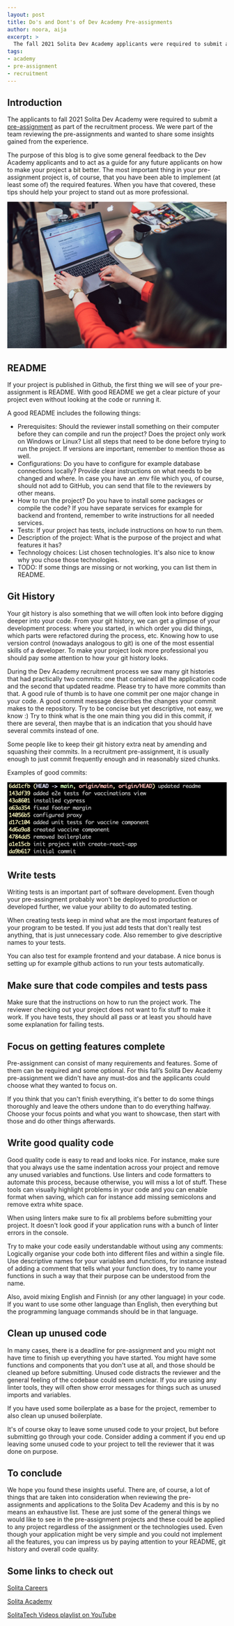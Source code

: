 ```yaml
---
layout: post
title: Do's and Dont's of Dev Academy Pre-assignments
author: noora, aija
excerpt: >
  The fall 2021 Solita Dev Academy applicants were required to submit a pre-assignment as part of the recruitment process. We were part of the team reviewing the pre-assignments and wanted to share some insights gained from the experience.
tags:
- academy
- pre-assignment
- recruitment
---
```


## Introduction
The applicants to fall 2021 Solita Dev Academy were required to submit a [pre-assignment](https://github.com/solita/vaccine-exercise-2021) as part of the recruitment process. We were part of the team reviewing the pre-assignments and wanted to share some insights gained from the experience.

The purpose of this blog is to give some general feedback to the Dev Academy applicants and to act as a guide for any future applicants on how to make your project a bit better. The most important thing in your pre-assignment project is, of course, that you have been able to implement (at least some of) the required features. When you have that covered, these tips should help your project to stand out as more professional.

![A person sitting in front of a laptop](/img/pre-assignments/image.jpg)

## README
If your project is published in Github, the first thing we will see of your pre-assignment is README. With good README we get a clear picture of your project even without looking at the code or running it. 

A good README includes the following things:
- Prerequisites: Should the reviewer install something on their computer before they can compile and run the project? Does the project only work on Windows or Linux? List all steps that need to be done before trying to run the project. If versions are important, remember to mention those as well.
- Configurations: Do you have to configure for example database connections locally? Provide clear instructions on what needs to be changed and where. In case you have an .env file which you, of course, should not add to GitHub, you can send that file to the reviewers by other means.
- How to run the project? Do you have to install some packages or compile the code? If you have separate services for example for backend and frontend, remember to write instructions for all needed services.
- Tests: If your project has tests, include instructions on how to run them.
- Description of the project: What is the purpose of the project and what features it has?
- Technology choices: List chosen technologies. It's also nice to know why you chose those technologies.
- TODO: If some things are missing or not working, you can list them in README.

## Git History
Your git history is also something that we will often look into before digging deeper into your code. From your git history, we can get a glimpse of your development process: where you started, in which order you did things, which parts were refactored during the process, etc. Knowing how to use version control (nowadays analogous to git) is one of the most essential skills of a developer. To make your project look more professional you should pay some attention to how your git history looks. 

During the Dev Academy recruitment process we saw many git histories that had practically two commits: one that contained all the application code and the second that updated readme. Please try to have more commits than that. A good rule of thumb is to have one commit per one major change in your code. A good commit message describes the changes your commit makes to the repository. Try to be concise but yet descriptive, not easy, we know :) Try to think what is the one main thing you did in this commit, if there are several, then maybe that is an indication that you should have several commits instead of one.

Some people like to keep their git history extra neat by amending and squashing their commits. In a recruitment pre-assignment, it is usually enough to just commit frequently enough and in reasonably sized chunks.

Examples of good commits:

![Git history](/img/pre-assignments/git-history.png)

## Write tests

Writing tests is an important part of software development. Even though your pre-assingment probably won't be deployed to production or developed further, we value your ability to do automated testing. 

When creating tests keep in mind what are the most important features of your program to be tested. If you just add tests that don't really test anything, that is just unnecessary code. Also remember to give descriptive names to your tests. 

You can also test for example frontend and your database. A nice bonus is setting up for example github actions to run your tests automatically.

## Make sure that code compiles and tests pass
Make sure that the instructions on how to run the project work. The reviewer checking out your project does not want to fix stuff to make it work. If you have tests, they should all pass or at least you should have some explanation for failing tests. 

## Focus on getting features complete
Pre-assignment can consist of many requirements and features. Some of them can be required and some optional. For this fall’s Solita Dev Academy pre-assignment we didn't have any must-dos and the applicants could choose what they wanted to focus on.

If you think that you can't finish everything, it's better to do some things thoroughly and leave the others undone than to do everything halfway. Choose your focus points and what you want to showcase, then start with those and do other things afterwards.

## Write good quality code
Good quality code is easy to read and looks nice. For instance, make sure that you always use the same indentation across your project and remove any unused variables and functions. Use linters and code formatters to automate this process, because otherwise, you will miss a lot of stuff. These tools can visually highlight problems in your code and you can enable format when saving, which can for instance add missing semicolons and remove extra white space.

When using linters make sure to fix all problems before submitting your project. It doesn't look good if your application runs with a bunch of linter errors in the console.

Try to make your code easily understandable without using any comments: Logically organise your code both into different files and within a single file. Use descriptive names for your variables and functions, for instance instead of adding a comment that tells what your function does, try to name your functions in such a way that their purpose can be understood from the name.

Also, avoid mixing English and Finnish (or any other language) in your code. If you want to use some other language than English, then everything but the programming language commands should be in that language.

## Clean up unused code
In many cases, there is a deadline for pre-assignment and you might not have time to finish up everything you have started. You might have some functions and components that you don't use at all, and those should be cleaned up before submitting. Unused code distracts the reviewer and the general feeling of the codebase could seem unclear. If you are using any linter tools, they will often show error messages for things such as unused imports and variables.

If you have used some boilerplate as a base for the project, remember to also clean up unused boilerplate. 

It's of course okay to leave some unused code to your project, but before submitting go through your code. Consider adding a comment if you end up leaving some unused code to your project to tell the reviewer that it was done on purpose.

## To conclude
We hope you found these insights useful. There are, of course, a lot of things that are taken into consideration when reviewing the pre-assignments and applications to the Solita Dev Academy and this is by no means an exhaustive list. These are just some of the general things we would like to see in the pre-assignment projects and these could be applied to any project regardless of the assignment or the technologies used. Even though your application might be very simple and you could not implement all the features, you can impress us by paying attention to your README, git history and overall code quality.

## Some links to check out
[Solita Careers](https://www.solita.fi/en/careers/)

[Solita Academy](https://www.solita.fi/en/academy/)

[SolitaTech Videos playlist on YouTube](https://www.youtube.com/watch?v=bYeJ3xfwjjg&list=PLsaEf6-Yla5oOMz04xXQ-NsVnYqPCcmZH)
